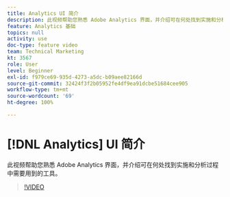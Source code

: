```yaml
---
title: Analytics UI 简介
description: 此视频帮助您熟悉 Adobe Analytics 界面，并介绍可在何处找到实施和分析过程中需要用到的工具。
feature: Analytics 基础
topics: null
activity: use
doc-type: feature video
team: Technical Marketing
kt: 3567
role: User
level: Beginner
exl-id: f979ce69-935d-4273-a5dc-b09aee82166d
source-git-commit: 32424f3f2b05952fe4df9ea91dcbe51684cee905
workflow-type: tm+mt
source-wordcount: '69'
ht-degree: 100%

---
```


# [!DNL Analytics] UI 简介

此视频帮助您熟悉 Adobe Analytics 界面，并介绍可在何处找到实施和分析过程中需要用到的工具。

>[!VIDEO](https://video.tv.adobe.com/v/28748/?quality=12)
